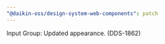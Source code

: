 ```yaml
---
"@daikin-oss/design-system-web-components": patch
---
```


Input Group: Updated appearance. (DDS-1862)
